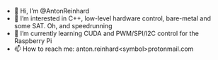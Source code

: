 - 👋 Hi, I’m @AntonReinhard
- 👀 I’m interested in C++, low-level hardware control, bare-metal and some SAT. Oh, and speedrunning
- 🌱 I’m currently learning CUDA and PWM/SPI/I2C control for the Raspberry Pi
- 📫 How to reach me: anton.reinhard\<symbol\>protonmail.com

<!---
AntonReinhard/AntonReinhard is a ✨ special ✨ repository because its `README.md` (this file) appears on your GitHub profile.
You can click the Preview link to take a look at your changes.
--->
